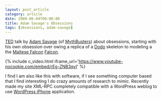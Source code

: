 ```yaml
---
layout: post_article
category: article
date: 2009-06-04T00:00:00
title: Adam Savage's Obsessions
tags: [obsessions, adam-savage]
---
```


[TED](http://www.ted.com/ "Technology Entertainment Design") talk by [Adam Savage](http://www.adamsavage.com/) (of [MythBusters](http://dsc.discovery.com/fansites/mythbusters/mythbusters.html)) about obsessions, starting with his own obsession over owing a replica of a [Dodo](http://en.wikipedia.org/wiki/Dodo) skeleton to modeling a the [Maltese Falcon](http://en.wikipedia.org/wiki/The_Maltese_Falcon) [Falcon](http://en.wikipedia.org/wiki/The_Maltese_Falcon#The_falcon).

{% include c_video.html iframe_url='https://www.youtube-nocookie.com/embed/rEg-ZNB3qyI' %}

I find I am also like this with software, if I see something computer based that I find interesting I do crazy amounts of research to mimic. Recently made my site XML-RPC completely compatible with a WordPress weblog to use [WordPress iPhone](http://iphone.wordpress.org/) application.
